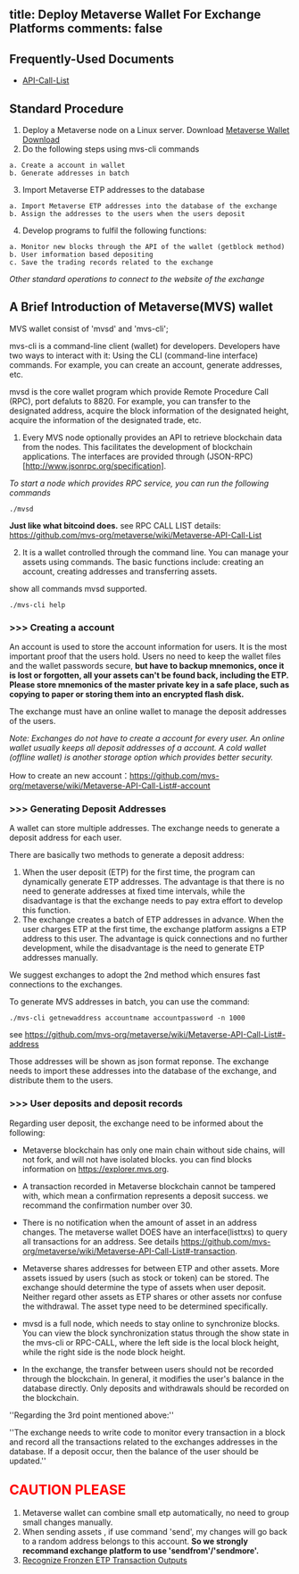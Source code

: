 title: Deploy Metaverse Wallet For Exchange Platforms
comments: false
---
## Frequently-Used Documents
* [API-Call-List](/api)

## Standard Procedure
1. Deploy a Metaverse node on a Linux server. Download [Metaverse Wallet Download]([https://mvs.org/#download)
2. Do the following steps using mvs-cli commands
```
a. Create a account in wallet
b. Generate addresses in batch
```
3. Import Metaverse ETP addresses to the database
```
a. Import Metaverse ETP addresses into the database of the exchange
b. Assign the addresses to the users when the users deposit
```
4. Develop programs to fulfil the following functions:
```
a. Monitor new blocks through the API of the wallet (getblock method)
b. User imformation based depositing
c. Save the trading records related to the exchange
```
*Other standard operations to connect to the website of the exchange*

## A Brief Introduction of Metaverse(MVS) wallet

MVS wallet consist of 'mvsd' and 'mvs-cli';

mvs-cli is a command-line client (wallet) for developers. Developers have two ways to interact with it:
Using the CLI (command-line interface) commands. For example, you can create an account, generate addresses, etc. 

mvsd is the core wallet program which provide Remote Procedure Call (RPC), port defaluts to 8820. For example, you can transfer to the designated address, acquire the block information of the designated height, acquire the information of the designated trade, etc. 

1. Every MVS node optionally provides an API to retrieve blockchain data from the nodes. This facilitates the development of blockchain applications. The interfaces are provided through (JSON-RPC)[http://www.jsonrpc.org/specification].

*To start a node which provides RPC service, you can run the following commands*
```
./mvsd 
```
**Just like what bitcoind does.**
see RPC CALL LIST details: <https://github.com/mvs-org/metaverse/wiki/Metaverse-API-Call-List>

2. It is a wallet controlled through the command line. You can manage your assets using commands. The basic functions include: creating an account, creating addresses and transferring assets. 

show all commands mvsd supported.
```
./mvs-cli help
```

### >>> Creating a account

An account is used to store the account information for users. 
It is the most important proof that the users hold. Users no need to keep the wallet files and the wallet passwords secure, **but have to backup mnemonics, once it is lost or forgotten, all your assets can't be found back, including the ETP. Please store mnemonics of the master private key in a safe place, such as copying to paper or storing them into an encrypted flash disk.**

The exchange must have an online wallet to manage the deposit addresses of the users. 

*Note: Exchanges do not have to create a account for every user. An online wallet usually keeps all deposit addresses of a account. A cold wallet (offline wallet) is another storage option which provides better security.*

How to create an new account：<https://github.com/mvs-org/metaverse/wiki/Metaverse-API-Call-List#-account>

### >>> Generating Deposit Addresses

A wallet can store multiple addresses. The exchange needs to generate a deposit address for each user. 

There are basically two methods to generate a deposit address: 

1. When the user deposit (ETP) for the first time, the program can dynamically generate ETP addresses. The advantage is that there is no need to generate addresses at fixed time intervals, while the disadvantage is that the exchange needs to pay extra effort to develop this function.
2. The exchange creates a batch of ETP addresses in advance. When the user charges ETP at the first time, the exchange platform assigns a ETP address to this user. The advantage is quick connections and no further development, while the disadvantage is the need to generate ETP addresses manually. 

We suggest exchanges to adopt the 2nd method which ensures fast connections to the exchanges. 

To generate MVS addresses in batch, you can use the command:  
```
./mvs-cli getnewaddress accountname accountpassword -n 1000
```
see <https://github.com/mvs-org/metaverse/wiki/Metaverse-API-Call-List#-address>

Those addresses will be shown as json format reponse. The exchange needs to import these addresses into the database of the exchange, and distribute them to the users.


### >>> User deposits and deposit records

Regarding user deposit, the exchange need to be informed about the following:

* Metaverse blockchain has only one main chain without side chains, will not fork, and will not have isolated blocks. you can find blocks information on <https://explorer.mvs.org>.

* A transaction recorded in Metaverse blockchain cannot be tampered with, which mean a confirmation represents a deposit success. we recommand the confirmation number over 30.

* There is no notification when the amount of asset in an address changes. The metaverse wallet DOES have an interface(listtxs) to query all transactions for an address. See details <https://github.com/mvs-org/metaverse/wiki/Metaverse-API-Call-List#-transaction>.

* Metaverse shares addresses for between ETP and other assets. More assets issued by users (such as stock or token) can be stored. The exchange should determine the type of assets when user deposit. Neither regard other assets as ETP shares or other assets nor confuse the withdrawal. The asset type need to be determined specifically.


* mvsd is a full node, which needs to stay online to synchronize blocks. You can view the block synchronization status through the show state in the mvs-cli or RPC-CALL, where the left side is the local block height, while the right side is the node block height.

* In the exchange, the transfer between users should not be recorded through the blockchain. In general, it modifies the user's balance in the database directly. Only deposits and withdrawals should be recorded on the blockchain.

''Regarding the 3rd point mentioned above:''

''The exchange needs to write code to monitor every transaction in a block and record all the transactions related to the exchanges addresses in the database. If a deposit occur, then the balance of the user should be updated.''


## <font size=5 color=red>CAUTION PLEASE</font>
1. Metaverse wallet can combine small etp automatically, no need to group small changes manually.
2. When sending assets , if use command 'send', my changes will go back to a random address belongs to this account. **So we strongly recommand exchange platform to use 'sendfrom'/'sendmore'.**
3. [Recognize Fronzen ETP Transaction Outputs](recognize-fronzen-ETP-transaction-outputs.html)

